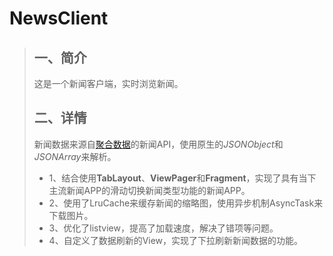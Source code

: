 # NewsClient<br>
> ## 一、简介
> 这是一个新闻客户端，实时浏览新闻。
> ## 二、详情
> 新闻数据来源自[聚合数据](https://www.juhe.cn/)的新闻API，使用原生的*JSONObject*和*JSONArray*来解析。
> - 1、结合使用**TabLayout**、**ViewPager**和**Fragment**，实现了具有当下主流新闻APP的滑动切换新闻类型功能的新闻APP。
> - 2、使用了LruCache来缓存新闻的缩略图，使用异步机制AsyncTask来下载图片。
> - 3、优化了listview，提高了加载速度，解决了错项等问题。
> - 4、自定义了数据刷新的View，实现了下拉刷新新闻数据的功能。
